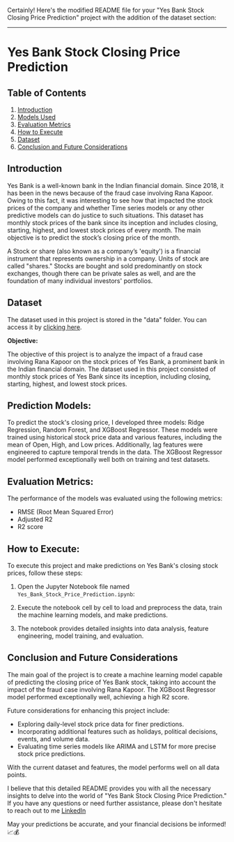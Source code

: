 Certainly! Here's the modified README file for your "Yes Bank Stock Closing Price Prediction" project with the addition of the dataset section:

---

# Yes Bank Stock Closing Price Prediction

## Table of Contents
1. [Introduction](#introduction)
2. [Models Used](#prediction-models)
3. [Evaluation Metrics](#evaluation-metrics)
4. [How to Execute](#how-to-execute)
5. [Dataset](#dataset)
6. [Conclusion and Future Considerations](#conclusion-and-future-considerations)

## Introduction

Yes Bank is a well-known bank in the Indian financial domain. Since 2018, it has been in the news because of the fraud case involving Rana Kapoor. Owing to this fact, it was interesting to see how that impacted the stock prices of the company and whether Time series models or any other predictive models can do justice to such situations. This dataset has monthly stock prices of the bank since its inception and includes closing, starting, highest, and lowest stock prices of every month. The main objective is to predict the stock’s closing price of the month.

A Stock or share (also known as a company’s 'equity') is a financial instrument that represents ownership in a company. Units of stock are called "shares." Stocks are bought and sold predominantly on stock exchanges, though there can be private sales as well, and are the foundation of many individual investors' portfolios.

## Dataset

The dataset used in this project is stored in the "data" folder. You can access it by [clicking here](https://drive.google.com/file/d/1qE-lEu9VDFTQ26ivGoBpg4Ztoe1sek7f/view?usp=drive_link).

**Objective:**

The objective of this project is to analyze the impact of a fraud case involving Rana Kapoor on the stock prices of Yes Bank, a prominent bank in the Indian financial domain. The dataset used in this project consisted of monthly stock prices of Yes Bank since its inception, including closing, starting, highest, and lowest stock prices.

## Prediction Models:

To predict the stock's closing price, I developed three models: Ridge Regression, Random Forest, and XGBoost Regressor. These models were trained using historical stock price data and various features, including the mean of Open, High, and Low prices. Additionally, lag features were engineered to capture temporal trends in the data. The XGBoost Regressor model performed exceptionally well both on training and test datasets.

## Evaluation Metrics:

The performance of the models was evaluated using the following metrics:
- RMSE (Root Mean Squared Error)
- Adjusted R2
- R2 score

## How to Execute:

To execute this project and make predictions on Yes Bank's closing stock prices, follow these steps:

1. Open the Jupyter Notebook file named `Yes_Bank_Stock_Price_Prediction.ipynb`:

2. Execute the notebook cell by cell to load and preprocess the data, train the machine learning models, and make predictions.

3. The notebook provides detailed insights into data analysis, feature engineering, model training, and evaluation.



## Conclusion and Future Considerations

The main goal of the project is to create a machine learning model capable of predicting the closing price of Yes Bank stock, taking into account the impact of the fraud case involving Rana Kapoor. The XGBoost Regressor model performed exceptionally well, achieving a high R2 score.

Future considerations for enhancing this project include:
- Exploring daily-level stock price data for finer predictions.
- Incorporating additional features such as holidays, political decisions, events, and volume data.
- Evaluating time series models like ARIMA and LSTM for more precise stock price predictions.

With the current dataset and features, the model performs well on all data points.

I believe that this detailed README provides you with all the necessary insights to delve into the world of "Yes Bank Stock Closing Price Prediction." If you have any questions or need further assistance, please don't hesitate to reach out to me [LinkedIn](www.linkedin.com/in/subhash-somarouthu)

May your predictions be accurate, and your financial decisions be informed! 📈💰


